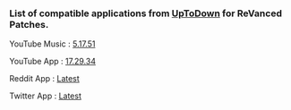 ### List of compatible applications from [UpToDown](https://uptodown.com) for ReVanced Patches.
YouTube Music : [5.17.51](https://bit.ly/3bFT5Lf)

YouTube App : [17.29.34](https://bit.ly/2Bt5tcM)

Reddit App : [Latest](https://bit.ly/3A85Jw7)

Twitter App : [Latest](https://bit.ly/3BNYdHN)
